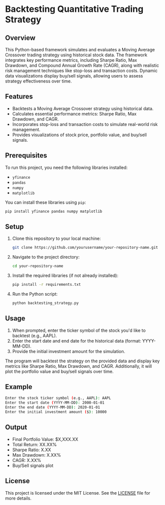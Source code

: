 
# Backtesting Quantitative Trading Strategy

## Overview
This Python-based framework simulates and evaluates a Moving Average Crossover trading strategy using historical stock data. The framework integrates key performance metrics, including Sharpe Ratio, Max Drawdown, and Compound Annual Growth Rate (CAGR), along with realistic risk management techniques like stop-loss and transaction costs. Dynamic data visualizations display buy/sell signals, allowing users to assess strategy effectiveness over time.

## Features
- Backtests a Moving Average Crossover strategy using historical data.
- Calculates essential performance metrics: Sharpe Ratio, Max Drawdown, and CAGR.
- Incorporates stop-loss and transaction costs to simulate real-world risk management.
- Provides visualizations of stock price, portfolio value, and buy/sell signals.

## Prerequisites
To run this project, you need the following libraries installed:
- `yfinance`
- `pandas`
- `numpy`
- `matplotlib`

You can install these libraries using `pip`:

```bash
pip install yfinance pandas numpy matplotlib
```

## Setup
1. Clone this repository to your local machine:

   ```bash
   git clone https://github.com/yourusername/your-repository-name.git
   ```

2. Navigate to the project directory:

   ```bash
   cd your-repository-name
   ```

3. Install the required libraries (if not already installed):

   ```bash
   pip install -r requirements.txt
   ```

4. Run the Python script:

   ```bash
   python backtesting_strategy.py
   ```

## Usage
1. When prompted, enter the ticker symbol of the stock you'd like to backtest (e.g., AAPL).
2. Enter the start date and end date for the historical data (format: YYYY-MM-DD).
3. Provide the initial investment amount for the simulation.

The program will backtest the strategy on the provided data and display key metrics like Sharpe Ratio, Max Drawdown, and CAGR. Additionally, it will plot the portfolio value and buy/sell signals over time.

## Example
```bash
Enter the stock ticker symbol (e.g., AAPL): AAPL
Enter the start date (YYYY-MM-DD): 2000-01-01
Enter the end date (YYYY-MM-DD): 2020-01-01
Enter the initial investment amount ($): 10000
```

## Output
- Final Portfolio Value: $X,XXX.XX
- Total Return: XX.XX%
- Sharpe Ratio: X.XX
- Max Drawdown: X.XX%
- CAGR: X.XX%
- Buy/Sell signals plot

## License
This project is licensed under the MIT License. See the [LICENSE](LICENSE) file for more details.
